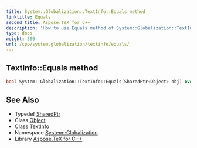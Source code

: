 ```yaml
---
title: System::Globalization::TextInfo::Equals method
linktitle: Equals
second_title: Aspose.TeX for C++
description: 'How to use Equals method of System::Globalization::TextInfo class in C++.'
type: docs
weight: 300
url: /cpp/system.globalization/textinfo/equals/
---
```

## TextInfo::Equals method




```cpp
bool System::Globalization::TextInfo::Equals(SharedPtr<Object> obj) override
```

## See Also

* Typedef [SharedPtr](../../../system/sharedptr/)
* Class [Object](../../../system/object/)
* Class [TextInfo](../)
* Namespace [System::Globalization](../../)
* Library [Aspose.TeX for C++](../../../)
